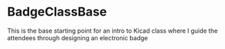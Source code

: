 # BadgeClassBase
This is the base starting point for an intro to Kicad class where I guide the attendees through designing an electronic badge
